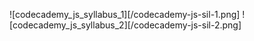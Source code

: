 ![codecademy_js_syllabus_1][/codecademy-js-sil-1.png]
![codecademy_js_syllabus_2][/codecademy-js-sil-2.png]